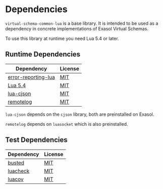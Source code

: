 <!-- @formatter:off -->
# Dependencies

`virtual-schema-common-lua` is a base library. It is intended to be used as a dependency in concrete implementations of Exasol Virtual Schemas.

To use this library at runtime you need Lua 5.4 or later.

## Runtime Dependencies

| Dependency                                                           | License    |
|----------------------------------------------------------------------|------------|
| [error-reporting-lua](https://github.com/exasol/error-reporting-lua) | [MIT][mit] | 
| [Lua 5.4](https://www.lua.org)                                       | [MIT][mit] |
| [lua-cjson](https://github.com/openresty/lua-cjson)                  | [MIT][mit] |
| [remotelog](https://github.com/exasol/remotelog-lua)                 | [MIT][mit] |

`lua-cjson` depends on the `cjson` library, both are preinstalled on Exasol.

`remotelog` depends on `luasocket` which is also preinstalled.

## Test Dependencies

| Dependency                                        | License    |
|---------------------------------------------------|------------|
| [busted](https://lunarmodules.github.io/busted/)  | [MIT][mit] |
| [luacheck](https://github.com/mpeterv/luacheck)   | [MIT][mit] |
| [luacov](https://github.com/keplerproject/luacov) | [MIT][mit] |


[mit]: https://mit-license.org/